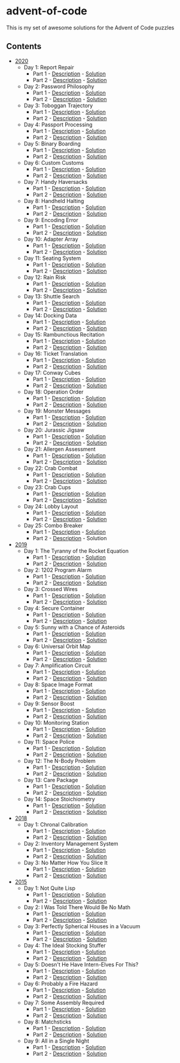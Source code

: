 # advent-of-code
This is my set of awesome solutions for the Advent of Code puzzles

## Contents
* [2020](https://adventofcode.com/2020)
    * Day 1: Report Repair
        * Part 1 - [Description](https://adventofcode.com/2020/day/1#part1) - [Solution](2020/01_report_repair_part_1.rs)
        * Part 2 - [Description](https://adventofcode.com/2020/day/1#part2) - [Solution](2020/01_report_repair_part_2.rs)
    * Day 2: Password Philosophy
        * Part 1 - [Description](https://adventofcode.com/2020/day/2#part1) - [Solution](2020/02_password_philosophy_part_1.rs)
        * Part 2 - [Description](https://adventofcode.com/2020/day/2#part2) - [Solution](2020/02_password_philosophy_part_2.rs)
    * Day 3: Toboggan Trajectory
        * Part 1 - [Description](https://adventofcode.com/2020/day/3#part1) - [Solution](2020/03_toboggan_trajectory_part_1.rs)
        * Part 2 - [Description](https://adventofcode.com/2020/day/3#part2) - [Solution](2020/03_toboggan_trajectory_part_2.rs)
    * Day 4: Passport Processing
        * Part 1 - [Description](https://adventofcode.com/2020/day/4#part1) - [Solution](2020/04_passport_processing_part_1.rs)
        * Part 2 - [Description](https://adventofcode.com/2020/day/4#part2) - [Solution](2020/04_passport_processing_part_2.rs)
    * Day 5: Binary Boarding
        * Part 1 - [Description](https://adventofcode.com/2020/day/5#part1) - [Solution](2020/05_binary_boarding_part_1.rs)
        * Part 2 - [Description](https://adventofcode.com/2020/day/5#part2) - [Solution](2020/05_binary_boarding_part_2.rs)
    * Day 6: Custom Customs 
        * Part 1 - [Description](https://adventofcode.com/2020/day/6#part1) - [Solution](2020/06_custom_customs_part_1.rs)
        * Part 2 - [Description](https://adventofcode.com/2020/day/6#part2) - [Solution](2020/06_custom_customs_part_2.rs)
    * Day 7: Handy Haversacks
        * Part 1 - [Description](https://adventofcode.com/2020/day/7#part1) - [Solution](2020/07_handy_haversacks_part_1.rs)
        * Part 2 - [Description](https://adventofcode.com/2020/day/7#part2) - [Solution](2020/07_handy_haversacks_part_2.rs)
    * Day 8: Handheld Halting 
        * Part 1 - [Description](https://adventofcode.com/2020/day/8#part1) - [Solution](2020/08_handheld_halting_part_1.rs)
        * Part 2 - [Description](https://adventofcode.com/2020/day/8#part2) - [Solution](2020/08_handheld_halting_part_2.rs)
    * Day 9: Encoding Error
        * Part 1 - [Description](https://adventofcode.com/2020/day/9#part1) - [Solution](2020/09_encoding_error_part_1.rs)
        * Part 2 - [Description](https://adventofcode.com/2020/day/9#part2) - [Solution](2020/09_encoding_error_part_2.rs)
    * Day 10: Adapter Array
        * Part 1 - [Description](https://adventofcode.com/2020/day/10#part1) - [Solution](2020/10_adapter_array_part_1.rs)
        * Part 2 - [Description](https://adventofcode.com/2020/day/10#part2) - [Solution](2020/10_adapter_array_part_2.rs)
    * Day 11: Seating System
        * Part 1 - [Description](https://adventofcode.com/2020/day/11#part1) - [Solution](2020/11_seating_system_part_1.rs)
        * Part 2 - [Description](https://adventofcode.com/2020/day/11#part2) - [Solution](2020/11_seating_system_part_2.rs)
    * Day 12: Rain Risk
        * Part 1 - [Description](https://adventofcode.com/2020/day/12#part1) - [Solution](2020/12_rain_risk_part_1.rs)
        * Part 2 - [Description](https://adventofcode.com/2020/day/12#part2) - [Solution](2020/12_rain_risk_part_2.rs)
    * Day 13: Shuttle Search
        * Part 1 - [Description](https://adventofcode.com/2020/day/13#part1) - [Solution](2020/13_shuttle_search_part_1.rs)
        * Part 2 - [Description](https://adventofcode.com/2020/day/13#part2) - [Solution](2020/13_shuttle_search_part_2.rs)
    * Day 14: Docking Data
        * Part 1 - [Description](https://adventofcode.com/2020/day/14#part1) - [Solution](2020/14_docking_data_part_1.rs)
        * Part 2 - [Description](https://adventofcode.com/2020/day/14#part2) - [Solution](2020/14_docking_data_part_2.rs)
    * Day 15: Rambunctious Recitation
        * Part 1 - [Description](https://adventofcode.com/2020/day/15#part1) - [Solution](2020/15_rambunctious_recitation_part_1.rs)
        * Part 2 - [Description](https://adventofcode.com/2020/day/15#part2) - [Solution](2020/15_rambunctious_recitation_part_2.rs)
    * Day 16: Ticket Translation
        * Part 1 - [Description](https://adventofcode.com/2020/day/16#part1) - [Solution](2020/16_ticket_translation_part_1.rs)
        * Part 2 - [Description](https://adventofcode.com/2020/day/16#part2) - [Solution](2020/16_ticket_translation_part_2.rs)
    * Day 17: Conway Cubes
        * Part 1 - [Description](https://adventofcode.com/2020/day/17#part1) - [Solution](2020/17_conway_cubes_part_1.rs)
        * Part 2 - [Description](https://adventofcode.com/2020/day/17#part2) - [Solution](2020/17_conway_cubes_part_2.rs)
    * Day 18: Operation Order
        * Part 1 - [Description](https://adventofcode.com/2020/day/18#part1) - [Solution](2020/18_operation_order_part_1.rs)
        * Part 2 - [Description](https://adventofcode.com/2020/day/18#part2) - [Solution](2020/18_operation_order_part_2.rs)
    * Day 19: Monster Messages
        * Part 1 - [Description](https://adventofcode.com/2020/day/19#part1) - [Solution](2020/19_monster_messages_part_1.rs)
        * Part 2 - [Description](https://adventofcode.com/2020/day/19#part2) - [Solution](2020/19_monster_messages_part_2.rs)
    * Day 20: Jurassic Jigsaw
        * Part 1 - [Description](https://adventofcode.com/2020/day/20#part1) - [Solution](2020/20_jurassic_jigsaw_part_1.rs)
        * Part 2 - [Description](https://adventofcode.com/2020/day/20#part2) - [Solution](2020/20_jurassic_jigsaw_part_2.rs)
    * Day 21: Allergen Assessment
        * Part 1 - [Description](https://adventofcode.com/2020/day/21#part1) - [Solution](2020/21_allergen_assessment_part_1.rs)
        * Part 2 - [Description](https://adventofcode.com/2020/day/21#part2) - [Solution](2020/21_allergen_assessment_part_2.rs)
    * Day 22: Crab Combat
        * Part 1 - [Description](https://adventofcode.com/2020/day/22#part1) - [Solution](2020/22_crab_combat_part_1.rs)
        * Part 2 - [Description](https://adventofcode.com/2020/day/22#part2) - [Solution](2020/22_crab_combat_part_2.rs)
    * Day 23: Crab Cups
        * Part 1 - [Description](https://adventofcode.com/2020/day/23#part1) - [Solution](2020/23_crab_cups_part_1.rs)
        * Part 2 - [Description](https://adventofcode.com/2020/day/23#part2) - [Solution](2020/23_crab_cups_part_2.rs)
    * Day 24: Lobby Layout
        * Part 1 - [Description](https://adventofcode.com/2020/day/24#part1) - [Solution](2020/24_lobby_layout_part_1.rs)
        * Part 2 - [Description](https://adventofcode.com/2020/day/24#part2) - [Solution](2020/24_lobby_layout_part_2.rs)
    * Day 25: Combo Breaker
        * Part 1 - [Description](https://adventofcode.com/2020/day/25#part1) - [Solution](2020/25_combo_breaker_part_1.rs)
        * Part 2 - [Description](https://adventofcode.com/2020/day/25#part2) - Solution
* [2019](https://adventofcode.com/2019)
    * Day 1: The Tyranny of the Rocket Equation 
        * Part 1 - [Description](https://adventofcode.com/2019/day/1#part1) - [Solution](2019/1_the_tyranny_of_the_rocket_equation_part_1.py)
        * Part 2 - [Description](https://adventofcode.com/2019/day/1#part2) - [Solution](2019/1_the_tyranny_of_the_rocket_equation_part_2.py)
    * Day 2: 1202 Program Alarm 
        * Part 1 - [Description](https://adventofcode.com/2019/day/2#part1) - [Solution](2019/2_1202_program_alarm_part_1.py)
        * Part 2 - [Description](https://adventofcode.com/2019/day/2#part2) - [Solution](2019/2_1202_program_alarm_part_2.py)
    * Day 3: Crossed Wires 
        * Part 1 - [Description](https://adventofcode.com/2019/day/3#part1) - [Solution](2019/3_crossed_wires_part_1.py)
        * Part 2 - [Description](https://adventofcode.com/2019/day/3#part2) - [Solution](2019/3_crossed_wires_part_2.py)
    * Day 4: Secure Container 
        * Part 1 - [Description](https://adventofcode.com/2019/day/4#part1) - [Solution](2019/4_secure_container_part_1.py)
        * Part 2 - [Description](https://adventofcode.com/2019/day/4#part2) - [Solution](2019/4_secure_container_part_2.py)
    * Day 5: Sunny with a Chance of Asteroids 
        * Part 1 - [Description](https://adventofcode.com/2019/day/5#part1) - [Solution](2019/5_sunny_with_a_chance_of_asteroids_part_1.py)
        * Part 2 - [Description](https://adventofcode.com/2019/day/5#part2) - [Solution](2019/5_sunny_with_a_chance_of_asteroids_part_2.py)
    * Day 6: Universal Orbit Map 
        * Part 1 - [Description](https://adventofcode.com/2019/day/6#part1) - [Solution](2019/6_universal_orbit_map_part_1.py)
        * Part 2 - [Description](https://adventofcode.com/2019/day/6#part2) - [Solution](2019/6_universal_orbit_map_part_2.py)
    * Day 7: Amplification Circuit 
        * Part 1 - [Description](https://adventofcode.com/2019/day/7#part1) - [Solution](2019/7_amplification_circuit_part_1.py)
        * Part 2 - [Description](https://adventofcode.com/2019/day/7#part2) - [Solution](2019/7_amplification_circuit_part_2.py)
    * Day 8: Space Image Format 
        * Part 1 - [Description](https://adventofcode.com/2019/day/8#part1) - [Solution](2019/8_space_image_format_part_1.py)
        * Part 2 - [Description](https://adventofcode.com/2019/day/8#part2) - [Solution](2019/8_space_image_format_part_2.py)
    * Day 9: Sensor Boost 
        * Part 1 - [Description](https://adventofcode.com/2019/day/9#part1) - [Solution](2019/9_sensor_boost_part_1.py)
        * Part 2 - [Description](https://adventofcode.com/2019/day/9#part2) - [Solution](2019/9_sensor_boost_part_2.py)
    * Day 10: Monitoring Station 
        * Part 1 - [Description](https://adventofcode.com/2019/day/10#part1) - [Solution](2019/10_monitoring_station_part_1.py)
        * Part 2 - [Description](https://adventofcode.com/2019/day/10#part2) - [Solution](2019/10_monitoring_station_part_2.py)
    * Day 11: Space Police 
        * Part 1 - [Description](https://adventofcode.com/2019/day/11#part1) - [Solution](2019/11_space_police_part_1.py)
        * Part 2 - [Description](https://adventofcode.com/2019/day/11#part2) - [Solution](2019/11_space_police_part_2.py)
    * Day 12: The N-Body Problem 
        * Part 1 - [Description](https://adventofcode.com/2019/day/12#part1) - [Solution](2019/12_the_n_body_problem_part_1.py)
        * Part 2 - [Description](https://adventofcode.com/2019/day/12#part2) - [Solution](2019/12_the_n_body_problem_part_2.py)
    * Day 13: Care Package 
        * Part 1 - [Description](https://adventofcode.com/2019/day/13#part1) - [Solution](2019/13_care_package_part_1.py)
        * Part 2 - [Description](https://adventofcode.com/2019/day/13#part2) - [Solution](2019/13_care_package_part_2.py)
    * Day 14: Space Stoichiometry 
        * Part 1 - [Description](https://adventofcode.com/2019/day/14#part1) - [Solution](2019/14_space_stoichiometry_part_1.py)
        * Part 2 - [Description](https://adventofcode.com/2019/day/14#part2) - [Solution](2019/14_space_stoichiometry_part_2.py)
* [2018](https://adventofcode.com/2018)
    * Day 1: Chronal Calibration
        * Part 1 - [Description](https://adventofcode.com/2018/day/1#part1) - [Solution](2018/1_chronal_calibration_part_1.py)
        * Part 2 - [Description](https://adventofcode.com/2018/day/1#part2) - [Solution](2018/1_chronal_calibration_part_2.py)
    * Day 2: Inventory Management System
        * Part 1 - [Description](https://adventofcode.com/2018/day/2#part1) - [Solution](2018/2_inventory_management_system_part_1.py)
        * Part 2 - [Description](https://adventofcode.com/2018/day/2#part2) - [Solution](2018/2_inventory_management_system_part_2.py)
    * Day 3: No Matter How You Slice It
        * Part 1 - [Description](https://adventofcode.com/2018/day/3#part1) - [Solution](2018/3_no_matter_how_you_slice_it_part_1.py)
        * Part 2 - [Description](https://adventofcode.com/2018/day/3#part2) - [Solution](2018/3_no_matter_how_you_slice_it_part_2.py)
* [2015](https://adventofcode.com/2015)
    * Day 1: Not Quite Lisp 
        * Part 1 - [Description](https://adventofcode.com/2015/day/1#part1) - [Solution](2015/01_not_quite_lisp_part_1.rs)
        * Part 2 - [Description](https://adventofcode.com/2015/day/1#part2) - [Solution](2015/01_not_quite_lisp_part_2.rs)
    * Day 2: I Was Told There Would Be No Math 
        * Part 1 - [Description](https://adventofcode.com/2015/day/2#part1) - [Solution](2015/02_i_was_told_there_would_be_no_math_part_1.rs)
        * Part 2 - [Description](https://adventofcode.com/2015/day/2#part2) - [Solution](2015/02_i_was_told_there_would_be_no_math_part_2.rs)
    * Day 3: Perfectly Spherical Houses in a Vacuum
        * Part 1 - [Description](https://adventofcode.com/2015/day/3#part1) - [Solution](2015/03_perfectly_spherical_houses_in_a_vacuum_part_1.rs)
        * Part 2 - [Description](https://adventofcode.com/2015/day/3#part2) - [Solution](2015/03_perfectly_spherical_houses_in_a_vacuum_part_2.rs)
    * Day 4: The Ideal Stocking Stuffer 
        * Part 1 - [Description](https://adventofcode.com/2015/day/4#part1) - [Solution](2015/04_the_ideal_stocking_stuffer_part_1/src/main.rs)
        * Part 2 - [Description](https://adventofcode.com/2015/day/4#part2) - [Solution](2015/04_the_ideal_stocking_stuffer_part_2/src/main.rs)
    * Day 5: Doesn't He Have Intern-Elves For This?
        * Part 1 - [Description](https://adventofcode.com/2015/day/5#part1) - [Solution](2015/05_doesnt_he_have_intern_elves_for_this_part_1.rs)
        * Part 2 - [Description](https://adventofcode.com/2015/day/5#part2) - [Solution](2015/05_doesnt_he_have_intern_elves_for_this_part_2.rs)
    * Day 6: Probably a Fire Hazard 
        * Part 1 - [Description](https://adventofcode.com/2015/day/6#part1) - [Solution](2015/06_probably_a_fire_hazard_part_1.rs)
        * Part 2 - [Description](https://adventofcode.com/2015/day/6#part2) - [Solution](2015/06_probably_a_fire_hazard_part_2.rs)
    * Day 7: Some Assembly Required
        * Part 1 - [Description](https://adventofcode.com/2015/day/7#part1) - [Solution](2015/07_some_assembly_required_part_1.rs)
        * Part 2 - [Description](https://adventofcode.com/2015/day/7#part2) - [Solution](2015/07_some_assembly_required_part_2.rs)
    * Day 8: Matchsticks 
        * Part 1 - [Description](https://adventofcode.com/2015/day/8#part1) - [Solution](2015/08_matchsticks_part_1.rs)
        * Part 2 - [Description](https://adventofcode.com/2015/day/8#part2) - [Solution](2015/08_matchsticks_part_2.rs)
    * Day 9: All in a Single Night
        * Part 1 - [Description](https://adventofcode.com/2015/day/9#part1) - [Solution](2015/09_all_in_a_single_night_part_1.rs)
        * Part 2 - [Description](https://adventofcode.com/2015/day/9#part2) - [Solution](2015/09_all_in_a_single_night_part_2.rs)
